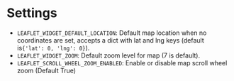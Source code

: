 # Settings

- `LEAFLET_WIDGET_DEFAULT_LOCATION`: Default map location when no coordinates are set, accepts a dict with lat and lng
  keys (default is`{'lat': 0, 'lng': 0}`).
- `LEAFLET_WIDGET_ZOOM`: Default zoom level for map (7 is default).
- `LEAFLET_SCROLL_WHEEL_ZOOM_ENABLED`: Enable or disable map scroll wheel zoom (Default True)
